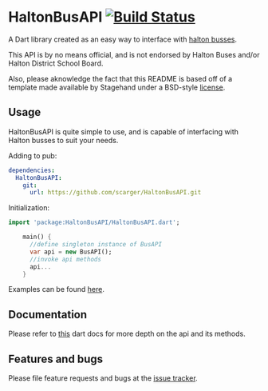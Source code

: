 # HaltonBusAPI [![Build Status](https://travis-ci.org/scarger/HaltonBusAPI.svg?branch=master)](https://travis-ci.org/scarger/HaltonBusAPI)

A Dart library created as an easy way to interface with [halton busses][bus-site].

This API is by no means official, and is not endorsed by Halton Buses and/or
Halton District School Board.

Also, please aknowledge the fact that this README is
based off of a template made available by Stagehand
under a BSD-style [license](https://github.com/dart-lang/stagehand/blob/master/LICENSE).


## Usage

HaltonBusAPI is quite simple to use, and is capable of interfacing with
Halton busses to suit your needs.

Adding to pub:
```yaml
dependencies:
  HaltonBusAPI:
    git: 
      url: https://github.com/scarger/HaltonBusAPI.git
```


Initialization:
```dart
import 'package:HaltonBusAPI/HaltonBusAPI.dart';

    main() {
      //define singleton instance of BusAPI
      var api = new BusAPI();
      //invoke api methods
      api...
    }
```
Examples can be found [here][examples].

## Documentation
Please refer to [this][docs] dart docs for more depth on the api
and its methods.

## Features and bugs

Please file feature requests and bugs at the [issue tracker][tracker].

[tracker]: https://github.com/scarger/HaltonBusAPI/issues/
[examples]: https://github.com/scarger/HaltonBusAPI/tree/master/example/
[bus-site]: https://haltonbus.ca/
[docs]: https://scarger.github.io/hbapi/